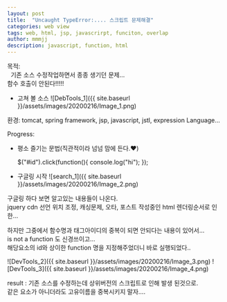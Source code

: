 ```yaml
---
layout: post
title:  "Uncaught TypeError:.... 스크립트 문제해결"
categories: web view
tags: web, html, jsp, javascrirpt, funciton, overlap
author: mmmjj
description: javascript, function, html
---
```


 목적:<br>
&nbsp;&nbsp;기존 소스 수정작업하면서 종종 생기던 문제...<br>
    함수 호출이 안된다!!!!!

* 고쳐 볼 소스
![DebTools_1]({{ site.baseurl }}/assets/images/20200216/Image_1.png)
 
 환경: tomcat, spring framework, jsp, javascript, jstl, expression Language...
 
 Progress: 
 
 
* 평소 즐기는 문법(직관적이라 넘넘 맘에 든다.♥)
      
    $("#id").click(function(){
        console.log("hi");
    });
 
 
 * 구글링 시작
 ![search_1]({{ site.baseurl }}/assets/images/20200216/Image_2.png)

구글링 하다 보면 알고있는 내용들이 나온다.<br>
jquery cdn 선언 위치 조정, 캐싱문제, 오타, 포스트 작성중인 html 렌더링순서로 인한...<br>

하지만 그중에서 함수명과 태그아이디의 중복이 되면 안되다는 내용이 있어서...<br>
is not a function 도 신경쓰이고...<br>
해당요소의 id와 상이한 function 명을 지정해주었더니 바로 실행되었다..<br>

![DevTools_2]({{ site.baseurl }}/assets/images/20200216/Image_3.png)
![DevTools_3]({{ site.baseurl }}/assets/images/20200216/Image_4.png)


 result : 기존 소스를 수정하는데 상위버전의 스크립트로 인해 발생 된것으로.<br>
          같은 요소가 아니더라도 고유이름을 중복시키지 말자....